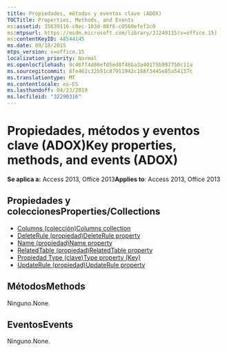 ```yaml
---
title: Propiedades, métodos y eventos clave (ADOX)
TOCTitle: Properties, Methods, and Events
ms:assetid: 35639116-c8ec-103d-88f6-c0560efef2c0
ms:mtpsurl: https://msdn.microsoft.com/library/JJ249115(v=office.15)
ms:contentKeyID: 48544145
ms.date: 09/18/2015
mtps_version: v=office.15
localization_priority: Normal
ms.openlocfilehash: 9c46ff4d00efd5ed8f46ba3a40175b997750c11a
ms.sourcegitcommit: 8fe462c32b91c87911942c188f3445e85a54137c
ms.translationtype: MT
ms.contentlocale: es-ES
ms.lasthandoff: 04/23/2019
ms.locfileid: "32290316"
---
```

# <a name="key-properties-methods-and-events-adox"></a><span data-ttu-id="68d7f-102">Propiedades, métodos y eventos clave (ADOX)</span><span class="sxs-lookup"><span data-stu-id="68d7f-102">Key properties, methods, and events (ADOX)</span></span>

<span data-ttu-id="68d7f-103">**Se aplica a:** Access 2013, Office 2013</span><span class="sxs-lookup"><span data-stu-id="68d7f-103">**Applies to**: Access 2013, Office 2013</span></span> 

## <a name="propertiescollections"></a><span data-ttu-id="68d7f-104">Propiedades y colecciones</span><span class="sxs-lookup"><span data-stu-id="68d7f-104">Properties/Collections</span></span>

- [<span data-ttu-id="68d7f-105">Columns (colección)</span><span class="sxs-lookup"><span data-stu-id="68d7f-105">Columns collection</span></span>](columns-collection-adox.md)
- [<span data-ttu-id="68d7f-106">DeleteRule (propiedad)</span><span class="sxs-lookup"><span data-stu-id="68d7f-106">DeleteRule property</span></span>](deleterule-property-adox.md)
- [<span data-ttu-id="68d7f-107">Name (propiedad)</span><span class="sxs-lookup"><span data-stu-id="68d7f-107">Name property</span></span>](name-property-adox.md)
- [<span data-ttu-id="68d7f-108">RelatedTable (propiedad)</span><span class="sxs-lookup"><span data-stu-id="68d7f-108">RelatedTable property</span></span>](relatedtable-property-adox.md)
- [<span data-ttu-id="68d7f-109">Propiedad Type (clave)</span><span class="sxs-lookup"><span data-stu-id="68d7f-109">Type property (Key)</span></span>](https://docs.microsoft.com/office/vba/access/concepts/miscellaneous/type-property-keyadox)
- [<span data-ttu-id="68d7f-110">UpdateRule (propiedad)</span><span class="sxs-lookup"><span data-stu-id="68d7f-110">UpdateRule property</span></span>](updaterule-property-adox.md)

## <a name="methods"></a><span data-ttu-id="68d7f-111">Métodos</span><span class="sxs-lookup"><span data-stu-id="68d7f-111">Methods</span></span>

<span data-ttu-id="68d7f-112">Ninguno.</span><span class="sxs-lookup"><span data-stu-id="68d7f-112">None.</span></span>

## <a name="events"></a><span data-ttu-id="68d7f-113">Eventos</span><span class="sxs-lookup"><span data-stu-id="68d7f-113">Events</span></span>

<span data-ttu-id="68d7f-114">Ninguno.</span><span class="sxs-lookup"><span data-stu-id="68d7f-114">None.</span></span>

